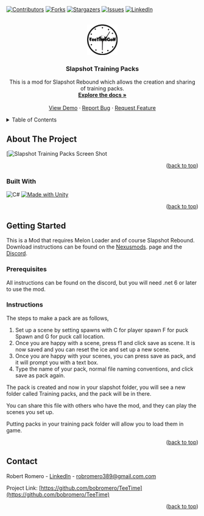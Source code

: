 <!-- Improved compatibility of back to top link: See: https://github.com/othneildrew/Best-README-Template/pull/73 -->
<a name="readme-top"></a>
<!--
*** Thanks for checking out the Best-README-Template. If you have a suggestion
*** that would make this better, please fork the repo and create a pull request
*** or simply open an issue with the tag "enhancement".
*** Don't forget to give the project a star!
*** Thanks again! Now go create something AMAZING! :D
-->



<!-- PROJECT SHIELDS -->
<!--
*** I'm using markdown "reference style" links for readability.
*** Reference links are enclosed in brackets [ ] instead of parentheses ( ).
*** See the bottom of this document for the declaration of the reference variables
*** for contributors-url, forks-url, etc. This is an optional, concise syntax you may use.
*** https://www.markdownguide.org/basic-syntax/#reference-style-links
-->
[![Contributors][contributors-shield]][contributors-url]
[![Forks][forks-shield]][forks-url]
[![Stargazers][stars-shield]][stars-url]
[![Issues][issues-shield]][issues-url]
[![LinkedIn][linkedin-shield]][linkedin-url]



<!-- PROJECT LOGO -->
<br />
<div align="center">
  <a href="https://github.com/bobromero/TeeTime">
    <img src="teetime\app\favicon.ico" alt="Logo" width="80" height="80">
  </a>

<h3 align="center">Slapshot Training Packs</h3>

  <p align="center">
    This is a mod for Slapshot Rebound which allows the creation and sharing of training packs.
    <br />
    <a href="https://github.com/bobromero/TeeTime"><strong>Explore the docs »</strong></a>
    <br />
    <br />
    <a href="https://www.nexusmods.com/slapshotrebound/mods/3">View Demo</a>
    ·
    <a href="https://github.com/bobromero/TeeTime/issues">Report Bug</a>
    ·
    <a href="https://github.com/bobromero/TeeTime/issues">Request Feature</a>
  </p>
</div>



<!-- TABLE OF CONTENTS -->
<details>
  <summary>Table of Contents</summary>
  <ol>
    <li>
      <a href="#about-the-project">About The Project</a>
      <ul>
        <li><a href="#built-with">Built With</a></li>
      </ul>
    </li>
    <li>
      <a href="#getting-started">Getting Started</a>
      <ul>
        <li><a href="#prerequisites">Prerequisites</a></li>
        <li><a href="#Instructions"></a>Instructions</li>
      </ul>
    </li>
    <li><a href="#contact">Contact</a></li>
  </ol>
</details>



<!-- ABOUT THE PROJECT -->
## About The Project

[![Slapshot Training Packs Screen Shot](https://staticdelivery.nexusmods.com/mods/5389/images/3/3-1695435860-271703098.png)


<p align="right">(<a href="#readme-top">back to top</a>)</p>



### Built With

![C#](https://img.shields.io/badge/c%23-%23239120.svg?style=for-the-badge&logo=csharp&logoColor=white)
[![Made with Unity](https://img.shields.io/badge/Made%20with-Unity-57b9d3.svg?style=for-the-badge&logo=unity)](https://unity3d.com)

<p align="right">(<a href="#readme-top">back to top</a>)</p>



<!-- GETTING STARTED -->
## Getting Started

This is a Mod that requires Melon Loader and of course Slapshot Rebound. Download instructions can be found on the <a href = "https://www.nexusmods.com/slapshotrebound/mods/3">Nexusmods</a>. page and the <a href = "https://discord.gg/t4XDkAKpTr">Discord</a>.

### Prerequisites

All instructions can be found on the discord, but you will need .net 6 or later to use the mod.

### Instructions

The steps to make a pack are as follows,
1. Set up a scene by setting spawns with C for player spawn F for puck Spawn and G for puck call location.
2. Once you are happy with a scene, press f1 and click save as scene.
   It is now saved and you can reset the ice and set up a new scene.
3. Once you are happy with your scenes, you can press save as pack, and it will prompt you with a text box.
4. Type the name of your pack, normal file naming conventions, and click save as pack again.

The pack is created and now in your slapshot folder, you will see a new folder called Training packs, and the pack will be in there.

You can share this file with others who have the mod, and they can play the scenes you set up.

Putting packs in your training pack folder will allow you to load them in game.

<p align="right">(<a href="#readme-top">back to top</a>)</p>




<!-- CONTACT -->
## Contact

Robert Romero - [LinkedIn][linkedin-url] - robromero389@gmail.com.com

Project Link: [https://github.com/bobromero/TeeTime](https://github.com/bobromero/TeeTime)

<p align="right">(<a href="#readme-top">back to top</a>)</p>





<!-- MARKDOWN LINKS & IMAGES -->
<!-- https://www.markdownguide.org/basic-syntax/#reference-style-links -->
[contributors-shield]: https://img.shields.io/github/contributors/bobromero/TeeTime.svg?style=for-the-badge
[contributors-url]: https://github.com/bobromero/TeeTime/graphs/contributors
[forks-shield]: https://img.shields.io/github/forks/bobromero/TeeTime.svg?style=for-the-badge
[forks-url]: https://github.com/bobromero/TeeTime/network/members
[stars-shield]: https://img.shields.io/github/stars/bobromero/TeeTime.svg?style=for-the-badge
[stars-url]: https://github.com/bobromero/TeeTime/stargazers
[issues-shield]: https://img.shields.io/github/issues/bobromero/TeeTime.svg?style=for-the-badge
[issues-url]: https://github.com/bobromero/TeeTime/issues
[license-shield]: https://img.shields.io/github/license/bobromero/TeeTime.svg?style=for-the-badge
[license-url]: https://github.com/bobromero/TeeTime/blob/master/LICENSE.txt
[linkedin-shield]: https://img.shields.io/badge/-LinkedIn-black.svg?style=for-the-badge&logo=linkedin&colorB=555
[linkedin-url]: https://linkedin.com/in/robert-romero-a61403291
[product-screenshot]: [images/screenshot.png](https://staticdelivery.nexusmods.com/mods/5389/images/3/3-1695435860-271703098.png)https://staticdelivery.nexusmods.com/mods/5389/images/3/3-1695435860-271703098.png
